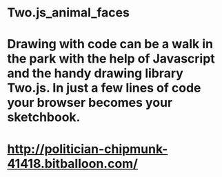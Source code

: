# Two.js_animal_faces
# Drawing with code can be a walk in the park with the help of Javascript and the handy drawing library Two.js. In just a few lines of code your browser becomes your sketchbook.
# http://politician-chipmunk-41418.bitballoon.com/